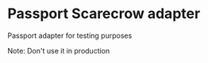 # Passport Scarecrow adapter

Passport adapter for testing purposes

Note: Don't use it in production
